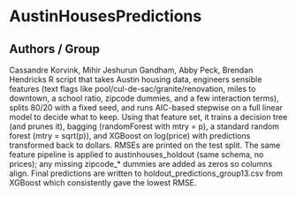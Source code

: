 # AustinHousesPredictions
## Authors / Group
Cassandre Korvink, Mihir Jeshurun Gandham, Abby Peck, Brendan Hendricks
R script that takes Austin housing data, engineers sensible features (text flags like pool/cul-de-sac/granite/renovation, miles to downtown, a school ratio, zipcode dummies, and a few interaction terms), splits 80/20 with a fixed seed, and runs AIC-based stepwise on a full linear model to decide what to keep. Using that feature set, it trains a decision tree (and prunes it), bagging (randomForest with mtry = p), a standard random forest (mtry = sqrt(p)), and XGBoost on log(price) with predictions transformed back to dollars. RMSEs are printed on the test split. The same feature pipeline is applied to austinhouses_holdout (same schema, no prices); any missing zipcode_* dummies are added as zeros so columns align. Final predictions are written to holdout_predictions_group13.csv from XGBoost which consistently gave the lowest RMSE.
